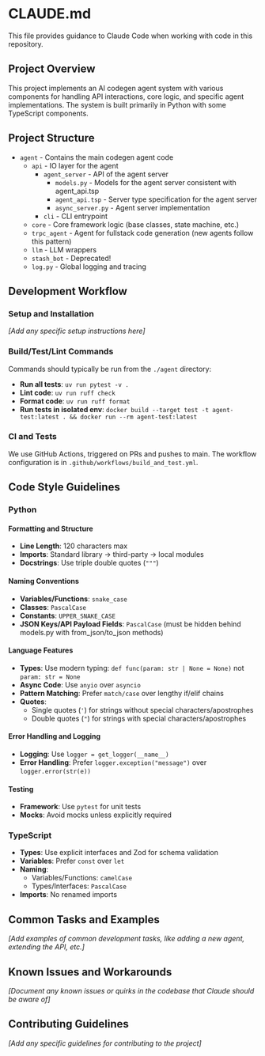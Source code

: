 # CLAUDE.md

This file provides guidance to Claude Code when working with code in this repository.

## Project Overview

This project implements an AI codegen agent system with various components for handling API interactions, core logic, and specific agent implementations. The system is built primarily in Python with some TypeScript components.

## Project Structure

- `agent` - Contains the main codegen agent code
  - `api` - IO layer for the agent
    - `agent_server` - API of the agent server
      - `models.py` - Models for the agent server consistent with agent_api.tsp
      - `agent_api.tsp` - Server type specification for the agent server
      - `async_server.py` - Agent server implementation
    - `cli` - CLI entrypoint
  - `core` - Core framework logic (base classes, state machine, etc.)
  - `trpc_agent` - Agent for fullstack code generation (new agents follow this pattern)
  - `llm` - LLM wrappers
  - `stash_bot` - Deprecated!
  - `log.py` - Global logging and tracing

## Development Workflow

### Setup and Installation

*[Add any specific setup instructions here]*

### Build/Test/Lint Commands

Commands should typically be run from the `./agent` directory:

- **Run all tests**: `uv run pytest -v .`
- **Lint code**: `uv run ruff check` 
- **Format code**: `uv run ruff format`
- **Run tests in isolated env**: `docker build --target test -t agent-test:latest . && docker run --rm agent-test:latest`

### CI and Tests

We use GitHub Actions, triggered on PRs and pushes to main. The workflow configuration is in `.github/workflows/build_and_test.yml`.

## Code Style Guidelines

### Python

#### Formatting and Structure
- **Line Length**: 120 characters max
- **Imports**: Standard library → third-party → local modules
- **Docstrings**: Use triple double quotes (`"""`)

#### Naming Conventions
- **Variables/Functions**: `snake_case`
- **Classes**: `PascalCase`
- **Constants**: `UPPER_SNAKE_CASE`
- **JSON Keys/API Payload Fields**: `PascalCase` (must be hidden behind models.py with from_json/to_json methods)

#### Language Features
- **Types**: Use modern typing: `def func(param: str | None = None)` not `param: str = None`
- **Async Code**: Use `anyio` over `asyncio`
- **Pattern Matching**: Prefer `match/case` over lengthy if/elif chains
- **Quotes**: 
  - Single quotes (`'`) for strings without special characters/apostrophes
  - Double quotes (`"`) for strings with special characters/apostrophes

#### Error Handling and Logging
- **Logging**: Use `logger = get_logger(__name__)` 
- **Error Handling**: Prefer `logger.exception("message")` over `logger.error(str(e))`

#### Testing
- **Framework**: Use `pytest` for unit tests
- **Mocks**: Avoid mocks unless explicitly required

### TypeScript

- **Types**: Use explicit interfaces and Zod for schema validation
- **Variables**: Prefer `const` over `let`
- **Naming**: 
  - Variables/Functions: `camelCase`
  - Types/Interfaces: `PascalCase`
- **Imports**: No renamed imports

## Common Tasks and Examples

*[Add examples of common development tasks, like adding a new agent, extending the API, etc.]*

## Known Issues and Workarounds

*[Document any known issues or quirks in the codebase that Claude should be aware of]*

## Contributing Guidelines

*[Add any specific guidelines for contributing to the project]*
